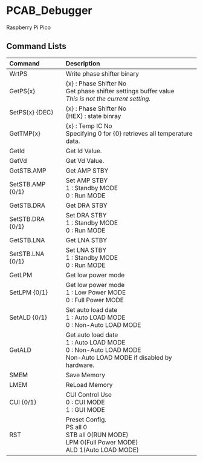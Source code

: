 # PCAB_Debugger
Raspberry Pi Pico


## Command Lists
Command | Description
:--|:--
WrtPS | Write phase shifter binary
GetPS{x} | {x} : Phase Shifter No<br>Get phase shifter settings buffer value<br>*This is not the current setting.*
SetPS{x} {DEC}| {x} : Phase Shifter No<br>{HEX} : state binray 
GetTMP{x} | {x} : Temp IC No<br>Specifying 0 for {0} retrieves all temperature data.
GetId | Get Id Value.<br>
GetVd | Get Vd Value.<br>
GetSTB.AMP | Get AMP STBY<br>
SetSTB.AMP {0/1}| Set AMP STBY<br>1 : Standby MODE<br>0 : Run MODE
GetSTB.DRA | Get DRA STBY<br>
SetSTB.DRA {0/1}| Set DRA STBY<br>1 : Standby MODE<br>0 : Run MODE
GetSTB.LNA | Get LNA STBY<br>
SetSTB.LNA {0/1}| Set LNA STBY<br>1 : Standby MODE<br>0 : Run MODE
GetLPM | Get low power mode<br>
SetLPM {0/1} | Get low power mode<br>1 : Low Power MODE<br>0 : Full Power MODE
SetALD {0/1} | Set auto load date<br>1 : Auto LOAD MODE<br>0 : Non-Auto LOAD MODE
GetALD | Get auto load date<br>1 : Auto LOAD MODE<br>0 : Non-Auto LOAD MODE<br>Non-Auto LOAD MODE if disabled by hardware.
SMEM | Save Memory
LMEM | ReLoad Memory
CUI {0/1} | CUI Control Use<br>0 : CUI MODE<br>1 : GUI MODE
RST | Preset Config.<br>PS all 0<br>STB all 0(RUN MODE)<br>LPM 0(Full Power MODE)<br>ALD 1(Auto LOAD MODE)
